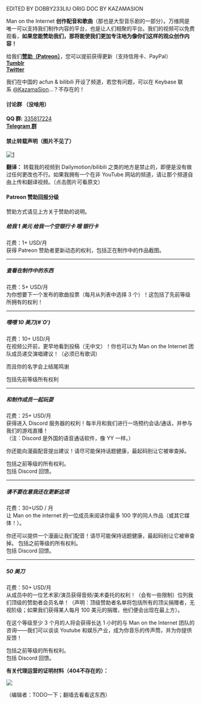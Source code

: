 EDITED BY DOBBY233LIU ORIG DOC BY KAZAMASION

Man on the Internet **创作配音和歌曲**（那也是大型音乐剧的一部分）。万维网是唯一可以支持我们制作内容的平台，也是让人们相聚的平台。我们的视频可以免费观看，**如果您能赞助我们，那将能使我们更加专注地为像你们这样的观众创作内容！**  

给我们[**赞助（Patreon）**](https://www.patreon.com/manontheinternet)，您可以提前获得更新（支持信用卡、PayPal）    
[**Tumblr**](http://manontheinternet.tumblr.com/)                 
[**Twitter**](https://twitter.com/monetproduction)  
  
我们在中国的 acfun & bilibili 开设了频道，若您有问题，可以在 Keybase 联系 [@KazamaSion](https://keybase.io/kazamasion)...？不存在的！  

#### 讨论群 （没啥用）
**QQ 群:** [335817224](https://shang.qq.com/wpa/qunwpa?idkey=c6a1a69137acdcb4918df6405d31295211ae1cc7c5177362268d4f2fa59f10ce)     
[**Telegram 群**](https://t.me/zh_groups_bot?start=getdetail=-1001070205517)  

#### 禁止转载声明（图片不见了）  
[![1](https://ooo.0o0.ooo/2017/06/27/59527b672d95c.png)](https://www.youtube.com/channel/UCkWuZ0UvpVzJ2d9n11bQpmA/about)

**翻译：** 转载我的视频到 Dailymotion/bilibili 之类的地方是禁止的，即便是没有做过任何更改也不行。如果我拥有一个在非 YouTube 网站的频道，请让那个频道自由上传和翻译视频。（点击图片可看原文）  

#### Patreon 赞助回报分级

赞助方式请见上方关于赞助的说明。

##### 给我 1 美元 给我一个空银行卡 哦 银行卡  
花费：1+ USD/月  
获得 Patreon 赞助者更新动态的权利，包括正在制作中的作品截图。  

----------

##### 查看在制作中的东西  
花费：5+ USD/月  
为你想要下一个发布的歌曲投票（每月从列表中选择 3 个）！这包括了先前等级所拥有的权利！  

----------

##### 喂喂 10 美刀(#\`O′)  
花费：10+ USD/月  
在视频公开前，更早地看到投稿（无中文）！你也可以为 Man on the Internet 团队成员递交演唱建议！（必须已有歌词）  
  
而且你的名字会上结尾鸣谢  
  
包括先前等级所有权利  

----------

##### 和制作成员一起玩耍  
花费：25+ USD/月  
获得进入 Discord 服务器的权利！每半月和我们进行一场预约会话/通话，并参与我们的游戏直播！  
（注：Discord 是外国的语音通话软件，像 YY 一样。）  
  
你还能向漫画配音提出建议！请尽可能保持话题健康，最起码别让它被审查掉。  
  
包括之前等级的所有权利。  
包括 Discord 回馈。  

----------

##### 请不要在意我还在更新这项  
花费：30+USD / 月  
让 Man on the internet 的一位成员来阅读你最多 100 字的同人作品（或其它媒体！）。

你还可以提供一个漫画让我们配音！请尽可能保持话题健康，最起码别让它被审查掉。
包括之前等级的所有权利。  
包括 Discord 回馈。  

----------

##### 50 美刀  
花费：50+ USD/月  
从成员中的一位艺术家/演员获得音频/美术委托的权利！（会有一些限制）位列我们顶级的赞助者会员名单！（声明：顶级赞助者名单将包括所有的顶尖捐赠者，无视阶级；如果我们获得某人每月 100 美元的捐赠，他们便会出现在最上方）。  
  
在这个等级至少 3 个月的人将会获得长达 1 小时的与 Man on the Internet 团队的咨询——我们可以谈谈 Youtube 和娱乐产业，成为你音乐的传声筒，并为你提供反馈！  

包括之前等级的所有权利。  
包括 Discord 回馈。  


**有关代理运营的证明材料（404不存在的）：**  

[![](https://ooo.0o0.ooo/2017/06/18/594593c3742a0.png)](https://www.patreon.com/posts/11784911)

（编辑者：TODO一下；翻墙去看看这东西）
